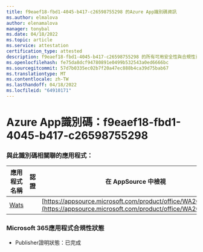 ```yaml
---
title: f9eaef18-fbd1-4045-b417-c26598755298 的Azure App識別碼資訊
ms.author: elmalova
author: elenamalova
manager: tonybal
ms.date: 04/18/2022
ms.topic: article
ms.service: attestation
certification_type: attested
description: f9eaef18-fbd1-4045-b417-c26598755298 的所有可用安全性與合規性資訊。
ms.openlocfilehash: fe75da8dcf94780891e0499b532543a0ed6666bc
ms.sourcegitcommit: 57d7b0335ec02b7f20a47ec888b4ca39d75bab67
ms.translationtype: MT
ms.contentlocale: zh-TW
ms.lasthandoff: 04/18/2022
ms.locfileid: "64910171"
---
```

# <a name="azure-app-id-f9eaef18-fbd1-4045-b417-c26598755298"></a>Azure App識別碼：f9eaef18-fbd1-4045-b417-c26598755298


### <a name="apps-associated-with-this-id"></a>與此識別碼相關聯的應用程式：
| **應用程式名稱** | **認證** | **在 AppSource 中檢視** |
|--------------|---------------|-----------------------|
| [Wats](../forward/WA200003597.md) |  | [https://appsource.microsoft.com/product/office/WA200003597](https://appsource.microsoft.com/product/office/WA200003597) |

### <a name="microsoft-365-app-compliance-status"></a>Microsoft 365應用程式合規性狀態
- Publisher證明狀態：已完成
